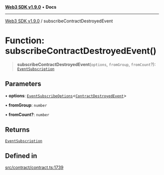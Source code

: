 [**Web3 SDK v1.9.0**](../README.md) • **Docs**

***

[Web3 SDK v1.9.0](../globals.md) / subscribeContractDestroyedEvent

# Function: subscribeContractDestroyedEvent()

> **subscribeContractDestroyedEvent**(`options`, `fromGroup`, `fromCount`?): [`EventSubscription`](../classes/EventSubscription.md)

## Parameters

• **options**: [`EventSubscribeOptions`](../interfaces/EventSubscribeOptions.md)\<[`ContractDestroyedEvent`](../type-aliases/ContractDestroyedEvent.md)\>

• **fromGroup**: `number`

• **fromCount?**: `number`

## Returns

[`EventSubscription`](../classes/EventSubscription.md)

## Defined in

[src/contract/contract.ts:1739](https://github.com/Mystic-Nayy/alephium-web3/blob/ee41f5e0e7d7fb0b155fe62f05b2ac03772895ca/packages/web3/src/contract/contract.ts#L1739)
